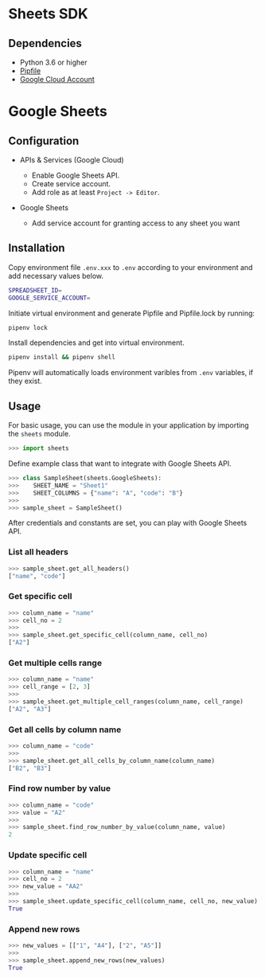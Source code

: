 # Sheets SDK

## Dependencies

- Python 3.6 or higher
- [Pipfile](https://github.com/pypa/pipfile)
- [Google Cloud Account](https://cloud.google.com)

# Google Sheets

## Configuration

- APIs & Services (Google Cloud)
  - Enable Google Sheets API.
  - Create service account.
  - Add role as at least `Project -> Editor`.

- Google Sheets
  - Add service account for granting access to any sheet you want 

## Installation

Copy environment file `.env.xxx` to  `.env` according to your environment and add necessary values below.

```sh
SPREADSHEET_ID=
GOOGLE_SERVICE_ACCOUNT=
```

Initiate virtual environment and generate Pipfile and Pipfile.lock by running:

```sh
pipenv lock
```

Install dependencies and get into virtual environment.

```sh
pipenv install && pipenv shell
```

Pipenv will automatically loads environment varibles from `.env` variables, 
if they exist.

## Usage

For basic usage, you can use the module in your application by importing the
`sheets` module.

```python
>>> import sheets
```

Define example class that want to integrate with Google Sheets API.

```python
>>> class SampleSheet(sheets.GoogleSheets):
>>>    SHEET_NAME = "Sheet1"
>>>    SHEET_COLUMNS = {"name": "A", "code": "B"}
>>>
>>> sample_sheet = SampleSheet()
```

After credentials and constants are set, you can play with Google Sheets API. 

### List all headers

```python
>>> sample_sheet.get_all_headers()
["name", "code"]
```

### Get specific cell

```python
>>> column_name = "name"
>>> cell_no = 2
>>>
>>> sample_sheet.get_specific_cell(column_name, cell_no)
["A2"]
```

### Get multiple cells range

```python
>>> column_name = "name"
>>> cell_range = [2, 3]
>>>
>>> sample_sheet.get_multiple_cell_ranges(column_name, cell_range)
["A2", "A3"]
```

### Get all cells by column name

```python
>>> column_name = "code"
>>>
>>> sample_sheet.get_all_cells_by_column_name(column_name)
["B2", "B3"]
```

### Find row number by value

```python
>>> column_name = "code"
>>> value = "A2"
>>>
>>> sample_sheet.find_row_number_by_value(column_name, value)
2
```

### Update specific cell

```python
>>> column_name = "name"
>>> cell_no = 2
>>> new_value = "AA2"
>>>
>>> sample_sheet.update_specific_cell(column_name, cell_no, new_value)
True
```

### Append new rows

```python
>>> new_values = [["1", "A4"], ["2", "A5"]]
>>>
>>> sample_sheet.append_new_rows(new_values)
True
```

